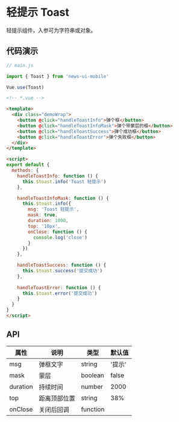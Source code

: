 # 轻提示 Toast

轻提示组件，入参可为字符串或对象。

## 代码演示
```javascript
// main.js

import { Toast } from 'news-ui-mobile'

Vue.use(Toast)
```

```html
<!-- *.vue -->

<template>
  <div class="demoWrap">
    <button @click="handleToastInfo">弹个框</button>
    <button @click="handleToastInfoMask">弹个带蒙层的框</button>
    <button @click="handleToastSuccess">弹个成功框</button>
    <button @click="handleToastError">弹个失败框</button>
  </div>
</template>

<script>
export default {
  methods: {
    handleToastInfo: function () {
      this.$toast.info('Toast 轻提示')
    },

    handleToastInfoMask: function () {
      this.$toast.info({
        msg: 'Toast 轻提示',
        mask: true,
        duration: 1000,
        top: '10px',
        onClose: function () {
          console.log('close')
        }
      })
    },

    handleToastSuccess: function () {
      this.$toast.success('提交成功')
    },
    
    handleToastError: function () {
      this.$toast.error('提交成功')
    }
  }
}
</script>

```

## API

| 属性 | 说明 | 类型 | 默认值 |
| --- | --- | --- | --- |
| msg | 弹框文字 | string | '提示' |
| mask | 蒙层 | boolean | false |
| duration | 持续时间 | number | 2000 |
| top | 距离顶部位置 | string | 38% |
| onClose | 关闭后回调 | function | |
